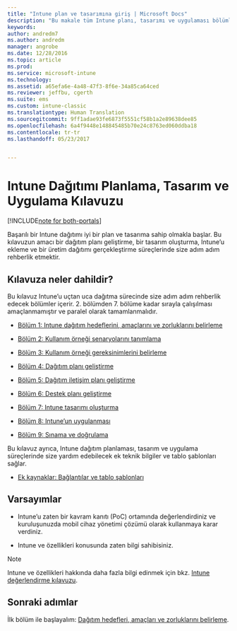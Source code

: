 ```yaml
---
title: "Intune plan ve tasarımına giriş | Microsoft Docs"
description: "Bu makale tüm Intune planı, tasarımı ve uygulaması bölümlerine giriş niteliğindedir. Ayrıca Intune planı, tasarımı ve uygulamasını desteklemek için ek kaynaklar içeren ek bir bölüm de sunar."
keywords: 
author: andredm7
ms.author: andredm
manager: angrobe
ms.date: 12/28/2016
ms.topic: article
ms.prod: 
ms.service: microsoft-intune
ms.technology: 
ms.assetid: a65efa6e-4a48-47f3-8f6e-34a85ca64ced
ms.reviewer: jeffbu, cgerth
ms.suite: ems
ms.custom: intune-classic
ms.translationtype: Human Translation
ms.sourcegitcommit: 9ff1adae93fe6873f5551cf58b1a2e89638dee85
ms.openlocfilehash: 6a4f9448e148845485b70e24c8763ed060ddba18
ms.contentlocale: tr-tr
ms.lasthandoff: 05/23/2017


---
```


# <a name="intune-deployment-planning-design-and-implementation-guide"></a>Intune Dağıtımı Planlama, Tasarım ve Uygulama Kılavuzu

[!INCLUDE[note for both-portals](../includes/note-for-both-portals.md)]

Başarılı bir Intune dağıtımı iyi bir plan ve tasarıma sahip olmakla başlar. Bu kılavuzun amacı bir dağıtım planı geliştirme, bir tasarım oluşturma, Intune’u ekleme ve bir üretim dağıtımı gerçekleştirme süreçlerinde size adım adım rehberlik etmektir.

## <a name="whats-included-in-this-guide"></a>Kılavuza neler dahildir?

Bu kılavuz Intune’u uçtan uca dağıtma sürecinde size adım adım rehberlik edecek bölümler içerir. 2. bölümden 7. bölüme kadar sırayla çalışılması amaçlanmamıştır ve paralel olarak tamamlanmalıdır.

-   [Bölüm 1: Intune dağıtım hedeflerini, amaçlarını ve zorluklarını belirleme](section-1-determine-deployment-goals-objectives-challenges.md)

-   [Bölüm 2: Kullanım örneği senaryolarını tanımlama](section-2-identify-use-case-scenarios.md)

-   [Bölüm 3: Kullanım örneği gereksinimlerini belirleme](section-3-determine-use-case-requirements.md)

-   [Bölüm 4: Dağıtım planı geliştirme](section-4-develop-a-rollout-plan.md)

-   [Bölüm 5: Dağıtım iletişim planı geliştirme](section-5-develop-a-rollout-communication-plan.md)

-   [Bölüm 6: Destek planı geliştirme](section-6-develop-a-support-plan.md)

-   [Bölüm 7: Intune tasarımı oluşturma](section-7-create-an-intune-design.md)

-   [Bölüm 8: Intune’un uygulanması](section-8-onboarding-process.md)

-   [Bölüm 9: Sınama ve doğrulama](section-9-test-and-validation.md)

Bu kılavuz ayrıca, Intune dağıtım planlaması, tasarım ve uygulama süreçlerinde size yardım edebilecek ek teknik bilgiler ve tablo şablonları sağlar.

-   [Ek kaynaklar: Bağlantılar ve tablo şablonları](additional-resources.md)

## <a name="assumptions"></a>Varsayımlar

-   Intune’u zaten bir kavram kanıtı (PoC) ortamında değerlendirdiniz ve kuruluşunuzda mobil cihaz yönetimi çözümü olarak kullanmaya karar verdiniz.

-   Intune ve özellikleri konusunda zaten bilgi sahibisiniz.

>[!NOTE]
> Intune ve özellikleri hakkında daha fazla bilgi edinmek için bkz. [Intune değerlendirme kılavuzu](/intune-classic/understand-explore/sign-up-for-30-day-trial-microsoft-intune).

## <a name="next-steps"></a>Sonraki adımlar

İlk bölüm ile başlayalım: [Dağıtım hedefleri, amaçları ve zorluklarını belirleme](section-1-determine-deployment-goals-objectives-challenges.md).

